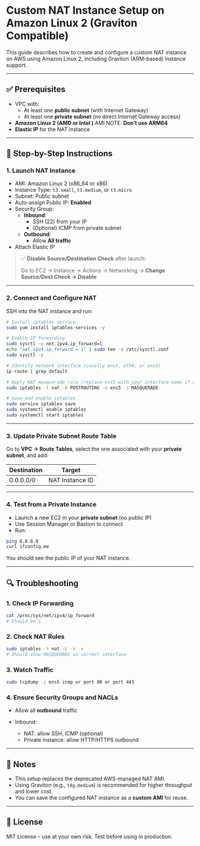 # Custom NAT Instance Setup on Amazon Linux 2 (Graviton Compatible)

This guide describes how to create and configure a custom NAT instance on AWS using Amazon Linux 2, including Graviton (ARM-based) instance support.

---

## ✅ Prerequisites

- VPC with:
  - At least one **public subnet** (with Internet Gateway)
  - At least one **private subnet** (no direct Internet Gateway access)
- **Amazon Linux 2 (AMD or Intel )** AMI   NOTE: **Don’t use ARM64**
- **Elastic IP** for the NAT instance

---

## 🚀 Step-by-Step Instructions

### 1. Launch NAT Instance

- AMI: Amazon Linux 2 (x86_64 or x86)
- Instance Type: `t3.small`, `t3.medium`, or `t3.micro`
- Subnet: Public subnet
- Auto-assign Public IP: **Enabled**
- Security Group:
  - **Inbound**:
    - SSH (22) from your IP
    - (Optional) ICMP from private subnet
  - **Outbound**:
    - Allow **All traffic**
- Attach Elastic IP

> ✅ **Disable Source/Destination Check** after launch:
>
> Go to EC2 → Instance → Actions → Networking → **Change Source/Dest Check → Disable**

---

### 2. Connect and Configure NAT

SSH into the NAT instance and run:

```bash
# Install iptables service
sudo yum install iptables-services -y

# Enable IP forwarding
sudo sysctl -w net.ipv4.ip_forward=1
echo "net.ipv4.ip_forward = 1" | sudo tee -a /etc/sysctl.conf
sudo sysctl -p

# Identify network interface (usually ens5, eth0, or ensX)
ip route | grep default

# Apply NAT masquerade rule (replace ens5 with your interface name if different)
sudo iptables -t nat -A POSTROUTING -o ens5 -j MASQUERADE

# Save and enable iptables
sudo service iptables save
sudo systemctl enable iptables
sudo systemctl start iptables
````

---

### 3. Update Private Subnet Route Table

Go to **VPC → Route Tables**, select the one associated with your **private subnet**, and add:

| Destination | Target          |
| ----------- | --------------- |
| 0.0.0.0/0   | NAT Instance ID |

---

### 4. Test from a Private Instance

* Launch a new EC2 in your **private subnet** (no public IP)
* Use Session Manager or Bastion to connect
* Run:

```bash
ping 8.8.8.8
curl ifconfig.me
```

You should see the public IP of your NAT instance.

---

## 🔍 Troubleshooting

### 1. Check IP Forwarding

```bash
cat /proc/sys/net/ipv4/ip_forward
# Should be 1
```

### 2. Check NAT Rules

```bash
sudo iptables -t nat -L -n -v
# Should show MASQUERADE on correct interface
```

### 3. Watch Traffic

```bash
sudo tcpdump -i ens5 icmp or port 80 or port 443
```

### 4. Ensure Security Groups and NACLs

* Allow all **outbound** traffic
* Inbound:

  * NAT: allow SSH, ICMP (optional)
  * Private instance: allow HTTP/HTTPS outbound

---

## 🧠 Notes

* This setup replaces the deprecated AWS-managed NAT AMI.
* Using Graviton (e.g., `t4g.medium`) is recommended for higher throughput and lower cost.
* You can save the configured NAT instance as a **custom AMI** for reuse.

---

## 📌 License

MIT License – use at your own risk. Test before using in production.
